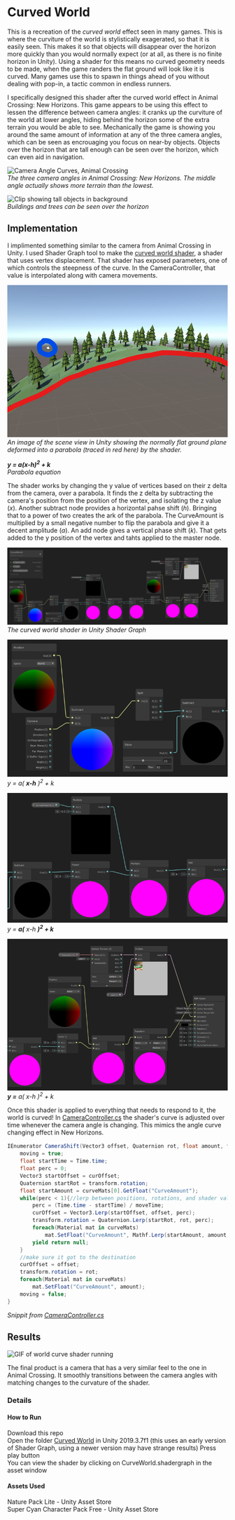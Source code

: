 # Curved World
This is a recreation of the *curved world* effect seen in many games. This is where the curviture of the world is stylistically exagerated, so that it is easily seen. This makes it so that objects will disappear over the horizon more quickly than you would normally expect (or at all, as there is no finite horizon in Unity). Using a shader for this means no curved geometry needs to be made, when the game randers the flat ground will look like it is curved. Many games use this to spawn in things ahead of you without dealing with pop-in, a tactic common in endless runners. 

I specifically designed this shader after the curved world effect in Animal Crossing: New Horizons. This game appears to be using this effect to lessen the difference between camera angles: it cranks up the curviture of the world at lower angles, hiding behind the horizon some of the extra terrain you would be able to see. Mechanically the game is showing you around the same amount of information at any of the three camera angles, which can be seen as encrouaging you focus on near-by objects. Objects over the horizon that are tall enough can be seen over the horizon, which can even aid in navigation.

![Camera Angle Curves, Animal Crossing]()  
*The three camera angles in Animal Crossing: New Horizons. The middle angle actually shows more terrain than the lowest.*

![Clip showing tall objects in background]()  
*Buildings and trees can be seen over the horizon*

## Implementation

I implimented something similar to the camera from Animal Crossing in Unity. I used Shader Graph tool to make the [curved world shader](CurevedWorld/Assets/CurveWorld.shadergraph), a shader that uses vertex displacement. That shader has exposed parameters, one of which controls the steepness of the curve. In the CameraController, that value is interpolated along with camera movements.

![Image of the scene view in Unity with a parabola traced on the screenshot](Images/UnitySceneParabola.png)  
*An image of the scene view in Unity showing the normally flat ground plane deformed into a parabola (traced in red here) by the shader.*

***y = a(x-h)<sup>2</sup> + k***  
*Parabola equation*

The shader works by changing the y value of vertices based on their z delta from the camera, over a parabola. It finds the z delta by subtracting the camera's position from the position of the vertex, and isolating the z value (*x*). Another subtract node provides a horizontal pahse shift (*h*). Bringing that to a power of two creates the ark of the parabola. The CurveAmount is multiplied by a small negative number to flip the parabola and give it a decent amplitude (*a*). An add node gives a vertical phase shift (*k*). That gets added to the y position of the vertex and tahts applied to the master node.  

![Full Shader](Images/shaderFullGraph.png)
*The curved world shader in Unity Shader Graph*

![Shader Snippet](Images/shaderPositionToSubtract.png)  
*y = a( __x-h__ )<sup>2</sup> + k*

![Shader Snippet](Images/shaderSubtractToAdd.png)  
*y = __a(__ x-h __)<sup>2</sup> + k__*

![Shader Snippet](Images/shaderAddToMaster.png)  
*__y =__ a( x-h )<sup>2</sup> + k*

Once this shader is applied to everything that needs to respond to it, the world is curved! In [CameraController.cs](CurevedWorld/Assets/CameraController.cs) the shader's curve is adjusted over time whenever the camera angle is changing. This mimics the angle curve changing effect in New Horizons.

```C#
IEnumerator CameraShift(Vector3 offset, Quaternion rot, float amount, float moveTime){
    moving = true;
    float startTime = Time.time;
    float perc = 0;
    Vector3 startOffset = curOffset;
    Quaternion startRot = transform.rotation;
    float startAmount = curveMats[0].GetFloat("CurveAmount");
    while(perc < 1){//lerp between positions, rotations, and shader values
        perc = (Time.time - startTime) / moveTime;
        curOffset = Vector3.Lerp(startOffset, offset, perc);
        transform.rotation = Quaternion.Lerp(startRot, rot, perc);
        foreach(Material mat in curveMats)
            mat.SetFloat("CurveAmount", Mathf.Lerp(startAmount, amount, perc));
        yield return null;
    }
    //make sure it got to the destination
    curOffset = offset;
    transform.rotation = rot;
    foreach(Material mat in curveMats)
        mat.SetFloat("CurveAmount", amount);
    moving = false;
}
```
*Snippit from [CameraController.cs](CurevedWorld/Assets/CameraController.cs)*

## Results

![GIF of world curve shader running](Images/FinalCameraAngles.gif)

The final product is a camera that has a very similar feel to the one in Animal Crossing. It smoothly transitions between the camera angles with matching changes to the curvature of the shader. 

### Details
#### How to Run
Download this repo  
Open the folder [Curved World](CurevedWorld) in Unity 2019.3.7f1 (this uses an early version of Shader Graph, using a newer version may have strange results)
Press play button  
You can view the shader by clicking on CurveWorld.shadergraph in the asset window

#### Assets Used
Nature Pack Lite - Unity Asset Store  
Super Cyan Character Pack Free - Unity Asset Store
